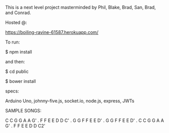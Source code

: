 This is a next level project masterminded by Phil, Blake, Brad, San, Brad, and Conrad.

Hosted @:

https://boiling-ravine-61587.herokuapp.com/



To run:

$ npm install

and then:

$ cd public

$ bower install

specs:

Arduino Uno, johnny-five.js, socket.io, node.js, express, JWTs

SAMPLE SONGS:

C C G G A A G' . F F E E D D C' . G G F F E E D' . G G F F E E D' . C C G G A A G' . F F E E D D C2'
